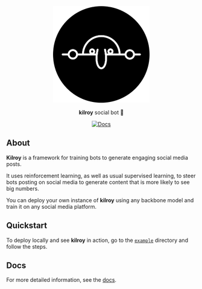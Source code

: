 <div align="center">

<img src="https://raw.githubusercontent.com/kilroybot/assets/main/logos/svg/logo-black-bg-rounded.svg" width="256"/>

**kilroy** social bot 🤖

[![Docs](https://github.com/kilroybot/kilroy/actions/workflows/docs.yaml/badge.svg)](https://github.com/kilroybot/kilroy/actions/workflows/docs.yaml)

</div>

## About

**Kilroy** is a framework for training bots
to generate engaging social media posts.

It uses reinforcement learning, as well as usual supervised learning,
to steer bots posting on social media to generate content
that is more likely to see big numbers.

You can deploy your own instance of **kilroy**
using any backbone model and train it on any social media platform.

## Quickstart

To deploy locally and see **kilroy** in action,
go to the [`example`](/example/) directory
and follow the steps.

## Docs

For more detailed information,
see the [docs](https://kilroybot.github.io/kilroy).
